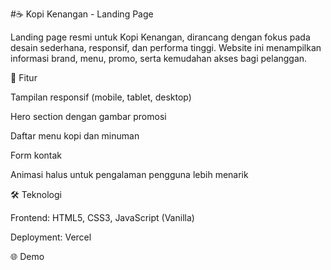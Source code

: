 #☕ Kopi Kenangan - Landing Page

Landing page resmi untuk Kopi Kenangan, dirancang dengan fokus pada desain sederhana, responsif, dan performa tinggi.
Website ini menampilkan informasi brand, menu, promo, serta kemudahan akses bagi pelanggan.

🚀 Fitur

Tampilan responsif (mobile, tablet, desktop)

Hero section dengan gambar promosi

Daftar menu kopi dan minuman

Form kontak

Animasi halus untuk pengalaman pengguna lebih menarik

🛠️ Teknologi

Frontend: HTML5, CSS3, JavaScript (Vanilla)

Deployment: Vercel

🌐 Demo
